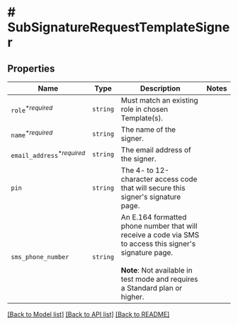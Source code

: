 # # SubSignatureRequestTemplateSigner



## Properties

Name | Type | Description | Notes
------------ | ------------- | ------------- | -------------
| `role`<sup>*_required_</sup> | ```string``` |  Must match an existing role in chosen Template(s).  |  |
| `name`<sup>*_required_</sup> | ```string``` |  The name of the signer.  |  |
| `email_address`<sup>*_required_</sup> | ```string``` |  The email address of the signer.  |  |
| `pin` | ```string``` |  The 4- to 12-character access code that will secure this signer&#39;s signature page.  |  |
| `sms_phone_number` | ```string``` |  An E.164 formatted phone number that will receive a code via SMS to access this signer&#39;s signature page.<br><br>**Note**: Not available in test mode and requires a Standard plan or higher.  |  |

[[Back to Model list]](../../README.md#models) [[Back to API list]](../../README.md#endpoints) [[Back to README]](../../README.md)
